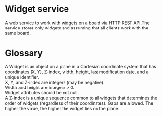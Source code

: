 # Widget service

A web service to work with widgets on a board via HTTP REST API.The service stores only widgets and assuming that all clients work with the same board.

# Glossary
A Widget is an object on a plane in a Cartesian coordinate system that has coordinates (X, Y),
Z-index, width, height, last modification date, and a unique identifier.
</br>X, Y, and Z-index are
integers (may be negative).
</br> Width and height are integers > 0.
</br>Widget attributes should be not null.
</br>A Z-index is a unique sequence common to all widgets that
determines the order of widgets (regardless of their coordinates).
Gaps are allowed. The higher the value, the higher the widget
lies on the plane.
